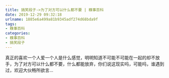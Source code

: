 ```yaml
---
title: 搞笑段子->为了对方可以什么都不要 | 糗事百科
date: 2019-12-29 09:32:18
urlname: 1885e6a499a81b9345adf274d68bda9f
tags: 
- 糗事百科
categories:
- 糗事百科
- 搞笑段子
---
```

真正的喜欢一个人爱一个人是什么感觉，明明知道不可能不可能在一起的却不放手，为了对方可以什么都不要，什么都能放弃，你们说这现实吗，可能吗，谁遇到过，欢迎大伙畅所欲言...


